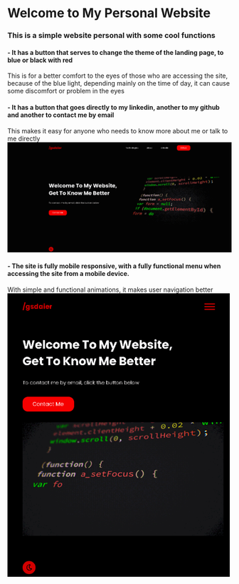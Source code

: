 # Welcome to My Personal Website
### This is a simple website personal with some cool functions

<h4> - It has a button that serves to change the theme of the landing page, to blue or black with red </h4>
This is for a better comfort to the eyes of those who are accessing the site, because of the blue light, depending mainly on the time of day, it can cause some discomfort or problem in the eyes

<h4> - It has a button that goes directly to my linkedin, another to my github and another to contact me by email </h4>
This makes it easy for anyone who needs to know more about me or talk to me directly
<img src="readme files/normalgif.gif" style="width: 700px">
<h4> - The site is fully mobile responsive, with a fully functional menu when accessing the site from a mobile device. </h4>
With simple and functional animations, it makes user navigation better


<img src="readme files/mobileresponsive.gif" style="width: 500px">
